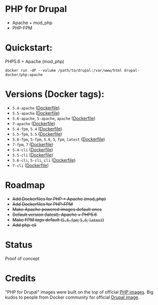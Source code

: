 PHP for Drupal
=============

- Apache + mod_php
- PHP-FPM

# Quickstart:

PHP5.6 + Apache (mod_php)
````
docker run -dP --volume /path/to/drupal:/var/www/html drupal-docker/php:apache
````

# Versions (Docker tags):
- `5.4-apache` ([Dockerfile](https://github.com/drupal-docker/php/blob/master/apache/5.4/Dockerfile))
- `5.5-apache` ([Dockerfile](https://github.com/drupal-docker/php/blob/master/apache/5.5/Dockerfile))
- `5.6-apache`, `5-apache`, `apache` ([Dockerfile](https://github.com/drupal-docker/php/blob/master/apache/5.6/Dockerfile))
- `7-apache` ([Dockerfile](https://github.com/drupal-docker/php/blob/master/apache/7/Dockerfile))
- `5.4-fpm`, `5.4` ([Dockerfile](https://github.com/drupal-docker/php/blob/master/fpm/5.4/Dockerfile))
- `5.5-fpm`, `5.5` ([Dockerfile](https://github.com/drupal-docker/php/blob/master/fpm/5.5/Dockerfile))
- `5.6-fpm`, `5-fpm`, `5.6`, `5`, `fpm`, `latest`  ([Dockerfile](https://github.com/drupal-docker/php/blob/master/fpm/5.6/Dockerfile))
- `7-fpm`, `7` ([Dockerfile](https://github.com/drupal-docker/php/blob/master/fpm/7/Dockerfile))
- `5.4-cli` ([Dockerfile](https://github.com/drupal-docker/php/blob/master/cli/5.4/Dockerfile))
- `5.5-cli` ([Dockerfile](https://github.com/drupal-docker/php/blob/master/cli/5.5/Dockerfile))
- `5.6-cli`, `5-cli`, `cli` ([Dockerfile](https://github.com/drupal-docker/php/blob/master/cli/5.6/Dockerfile))
- `7-cli` ([Dockerfile](https://github.com/drupal-docker/php/blob/master/cli/7/Dockerfile))

# Roadmap
- ~~Add Dockerfiles for PHP + Apache (mod_php)~~
- ~~Add Dockerfiles for PHP-FPM~~
- ~~Make Apache powered images default ones~~
- ~~Default version (latest): Apache + PHP5.6~~
- ~~Make FPM _tags_ default (`5.6-fpm`, `5.6`, `latest`)~~
- ~~Add php-cli~~

# Status
Proof of concept

# Credits
"PHP for Drupal" images were built on the top of official [PHP images](https://hub.docker.com/r/_/php/). Big kudos to people from Docker community for official [Drupal image](https://hub.docker.com/r/_/drupal/).
